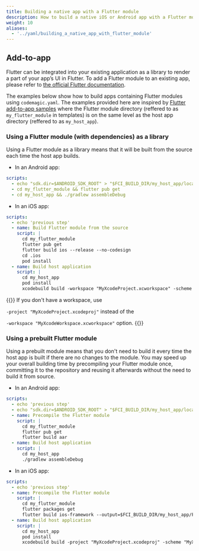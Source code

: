 ```yaml
---
title: Building a native app with a Flutter module
description: How to build a native iOS or Android app with a Flutter module using codemagic.yaml
weight: 10
aliases:
  - '../yaml/building_a_native_app_with_flutter_module'
---
```


## Add-to-app

Flutter can be integrated into your existing application as a library to render a part of your app’s UI in Flutter. To add a Flutter module to an existing app, please refer to [the official Flutter documentation](https://flutter.dev/docs/development/add-to-app).

The examples below show how to build apps containing Flutter modules using `codemagic.yaml`. The examples provided here are inspired by [Flutter add-to-app samples](https://github.com/flutter/samples/tree/master/add_to_app) where the Flutter module directory (reffered to as `my_flutter_module` in templates) is on the same level as the host app directory (reffered to as `my_host_app`). 

### Using a Flutter module (with dependencies) as a library

Using a Flutter module as a library means that it will be built from the source each time the host app builds. 

* In an Android app:

```yaml
scripts:
  - echo "sdk.dir=$ANDROID_SDK_ROOT" > "$FCI_BUILD_DIR/my_host_app/local.properties"
  - cd my_flutter_module && flutter pub get
  - cd my_host_app && ./gradlew assembleDebug
```

* In an iOS app:

```yaml
scripts:
  - echo 'previous step'
  - name: Build Flutter module from the source
    script: |
      cd my_flutter_module
      flutter pub get
      flutter build ios --release --no-codesign
      cd .ios
      pod install
  - name: Build host application
    script: |
      cd my_host_app
      pod install
      xcodebuild build -workspace "MyXcodeProject.xcworkspace" -scheme "MyXcodeScheme" CODE_SIGN_IDENTITY="" CODE_SIGNING_REQUIRED=NO CODE_SIGNING_ALLOWED=NO
```

{{<notebox>}}
If you don't have a workspace, use 

`-project "MyXcodeProject.xcodeproj"` instead of the 

`-workspace "MyXcodeWorkspace.xcworkspace"` option.
{{</notebox>}}

### Using a prebuilt Flutter module

Using a prebuilt module means that you don't need to build it every time the host app is built if there are no changes to the module. You may speed up your overall building time by precompiling your Flutter module once, committing it to the repository and reusing it afterwards without the need to build it from source.

* In an Android app:

```yaml
scripts:
  - echo 'previous step'
  - echo "sdk.dir=$ANDROID_SDK_ROOT" > "$FCI_BUILD_DIR/my_host_app/local.properties"
  - name: Precompile the Flutter module
    script: |
      cd my_flutter_module
      flutter pub get
      flutter build aar
  - name: Build host application
    script: |
      cd my_host_app
      ./gradlew assembleDebug
```

* In an iOS app:

```yaml
scripts:
  - echo 'previous step'
  - name: Precompile the Flutter module
    script: |
      cd my_flutter_module
      flutter packages get
      flutter build ios-framework --output=$FCI_BUILD_DIR/my_host_app/Flutter
  - name: Build host application
    script: |
      cd my_host_app
      pod install
      xcodebuild build -project "MyXcodeProject.xcodeproj" -scheme "MyXcodeScheme" CODE_SIGN_IDENTITY="" CODE_SIGNING_REQUIRED=NO CODE_SIGNING_ALLOWED=NO
```